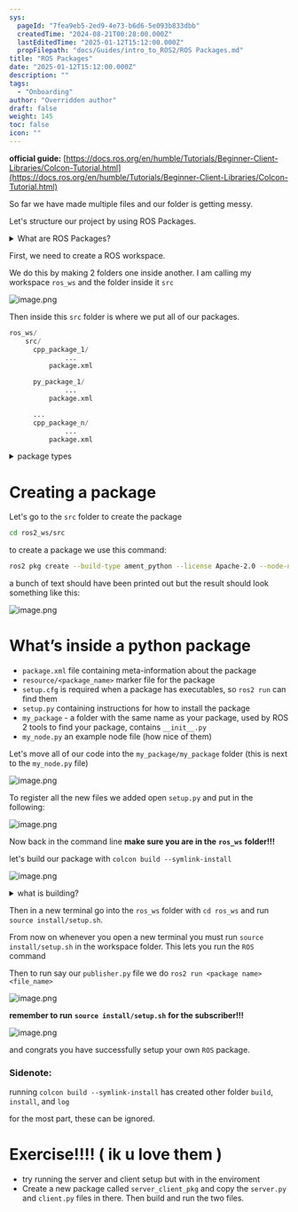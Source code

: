 ```yaml
---
sys:
  pageId: "7fea9eb5-2ed9-4e73-b6d6-5e093b833dbb"
  createdTime: "2024-08-21T00:28:00.000Z"
  lastEditedTime: "2025-01-12T15:12:00.000Z"
  propFilepath: "docs/Guides/intro_to_ROS2/ROS Packages.md"
title: "ROS Packages"
date: "2025-01-12T15:12:00.000Z"
description: ""
tags:
  - "Onboarding"
author: "Overridden author"
draft: false
weight: 145
toc: false
icon: ""
---
```


**official guide:** [https://docs.ros.org/en/humble/Tutorials/Beginner-Client-Libraries/Colcon-Tutorial.html](https://docs.ros.org/en/humble/Tutorials/Beginner-Client-Libraries/Colcon-Tutorial.html)

So far we have made multiple files and our folder is getting messy.

Let's structure our project by using ROS Packages.

<details>

<summary>What are ROS Packages?</summary>

ROS Packages are, as the name implies, packages of code that are highly sharable between ROS developers.

They consist of a folder, `package.xml` file, and source code

```python
      cpp_package_1/
		      ... imagine much code files here ..
          package.xml
```

</details>

First, we need to create a ROS workspace.

We do this by making 2 folders one inside another. I am calling my workspace `ros_ws` and the folder inside it `src`

![image.png](https://prod-files-secure.s3.us-west-2.amazonaws.com/d518164a-d88e-44d1-a4ee-3adb3bd8bce0/70706947-fd18-4537-a67b-e12946812d31/image.png?X-Amz-Algorithm=AWS4-HMAC-SHA256&X-Amz-Content-Sha256=UNSIGNED-PAYLOAD&X-Amz-Credential=ASIAZI2LB466TEBRGCBB%2F20250226%2Fus-west-2%2Fs3%2Faws4_request&X-Amz-Date=20250226T081111Z&X-Amz-Expires=3600&X-Amz-Security-Token=IQoJb3JpZ2luX2VjEB8aCXVzLXdlc3QtMiJGMEQCIEoNfccIEIRmbwbok7IkSwU%2BVodxRD7CGyBuHQPzeBHoAiAz9kvZlzY6GrWNjPTuIwwviKgaXne%2FUBKMKV4wjaXl%2BSr%2FAwhYEAAaDDYzNzQyMzE4MzgwNSIMpm2GB8g8ZrrdI%2FMSKtwDNEIPM9jVLemIyJctz%2B6xnj6LRVJ%2B3jeJCBjZ341pC4v0x9UNvSj9eJtC8PDKiKaGg75xYQ7EDnrqu21Ae3zyEYwz40sTLV66zHLLz5PirbRwf%2BncCIM61AKig%2Fes9%2FjUm79tGmjFx9wUFOknulpJtPbCFzF7gHPQ3f4Kyqyg9tmlkcIbpO77RVL%2BEu0aN%2Btj4jo63iQQJQh3PZ6mBj%2BpQRmwzUGk1h%2FACjr%2Fg5Y%2FTZEqR%2FVTcwyu0nN6FukHjKfu%2BTuKImc9jpzNz4VB3BXKSfSFG0iXqbsOM%2FB%2BIea4ZIGErYU%2FTssjb%2BUq%2FDd5yP%2FItqTliqig%2B8MlwbrQOAPeVT1RtGjQmsLBC8S3znelCV42MN0JdcONUy2OXy8veN8RYIe6yGLtSmyyJVuE%2Fj%2F8eE34lEzlJ%2B2YvM4v5IOaGQsvBnCUQaQZzfXAL%2Fy1vvj7CRHvM19BdKJUuVOS3wJ7JC3AKSyLcNvOBrGZw2H4J5IDLuQcUPei7OO9oJa0sT8X621%2FoVAxoQXpShiVNDJ5hDwbjFXKiq8eyn8qeO2MWYjPIEaQRWoOPsJ053uCeP9YMuIQt63bs7VDQcl%2BP4yS0yUe1o7Ta9G%2BoyNTJ0NZG12583eUIBUUgSuvQ%2F0wzP%2F6vQY6pgFpr910HgreKh84Wkx9d20KFnJRGCSeHWfXvrUYnCm5JsNjPtN7XGJe8x96X6niYVoAcmeNuifD%2F5oFCcBA6NBsX5im9a%2F98ta3NryclBFtxicp1E%2BemZdvKHl71FogIGtf1PxFQLjrQ6UhpufWFlDzYlGa4%2BW7rf5qxnVWPawa1WOw6W3wogv5aLy4QdZOLgJEcMdKgJdwkt11hyI0W04Eusidao8x&X-Amz-Signature=7680947c200c1e04f2c192c46da6c6bb2f48a11d18749a581fd57b55bef228c5&X-Amz-SignedHeaders=host&x-id=GetObject)

Then inside this `src` folder is where we put all of our packages.

```python
ros_ws/
    src/
      cpp_package_1/
		      ...
          package.xml

      py_package_1/
		      ...
          package.xml

      ...
      cpp_package_n/
		      ...
          package.xml

```

<details>

<summary>package types</summary>

packages can be either `C++` or python.

the intern file structure is different for each but for this guide we will stick to creating python packages

</details>

# Creating a package

Let's go to the `src` folder to create the package

```bash
cd ros2_ws/src
```

to create a package we use this command:

```bash
ros2 pkg create --build-type ament_python --license Apache-2.0 --node-name my_node my_package
```

a bunch of text should have been printed out but the result should look something like this:

![image.png](https://prod-files-secure.s3.us-west-2.amazonaws.com/d518164a-d88e-44d1-a4ee-3adb3bd8bce0/e6cf1e3f-8512-4a3e-b131-079f800bf3e8/image.png?X-Amz-Algorithm=AWS4-HMAC-SHA256&X-Amz-Content-Sha256=UNSIGNED-PAYLOAD&X-Amz-Credential=ASIAZI2LB466TEBRGCBB%2F20250226%2Fus-west-2%2Fs3%2Faws4_request&X-Amz-Date=20250226T081111Z&X-Amz-Expires=3600&X-Amz-Security-Token=IQoJb3JpZ2luX2VjEB8aCXVzLXdlc3QtMiJGMEQCIEoNfccIEIRmbwbok7IkSwU%2BVodxRD7CGyBuHQPzeBHoAiAz9kvZlzY6GrWNjPTuIwwviKgaXne%2FUBKMKV4wjaXl%2BSr%2FAwhYEAAaDDYzNzQyMzE4MzgwNSIMpm2GB8g8ZrrdI%2FMSKtwDNEIPM9jVLemIyJctz%2B6xnj6LRVJ%2B3jeJCBjZ341pC4v0x9UNvSj9eJtC8PDKiKaGg75xYQ7EDnrqu21Ae3zyEYwz40sTLV66zHLLz5PirbRwf%2BncCIM61AKig%2Fes9%2FjUm79tGmjFx9wUFOknulpJtPbCFzF7gHPQ3f4Kyqyg9tmlkcIbpO77RVL%2BEu0aN%2Btj4jo63iQQJQh3PZ6mBj%2BpQRmwzUGk1h%2FACjr%2Fg5Y%2FTZEqR%2FVTcwyu0nN6FukHjKfu%2BTuKImc9jpzNz4VB3BXKSfSFG0iXqbsOM%2FB%2BIea4ZIGErYU%2FTssjb%2BUq%2FDd5yP%2FItqTliqig%2B8MlwbrQOAPeVT1RtGjQmsLBC8S3znelCV42MN0JdcONUy2OXy8veN8RYIe6yGLtSmyyJVuE%2Fj%2F8eE34lEzlJ%2B2YvM4v5IOaGQsvBnCUQaQZzfXAL%2Fy1vvj7CRHvM19BdKJUuVOS3wJ7JC3AKSyLcNvOBrGZw2H4J5IDLuQcUPei7OO9oJa0sT8X621%2FoVAxoQXpShiVNDJ5hDwbjFXKiq8eyn8qeO2MWYjPIEaQRWoOPsJ053uCeP9YMuIQt63bs7VDQcl%2BP4yS0yUe1o7Ta9G%2BoyNTJ0NZG12583eUIBUUgSuvQ%2F0wzP%2F6vQY6pgFpr910HgreKh84Wkx9d20KFnJRGCSeHWfXvrUYnCm5JsNjPtN7XGJe8x96X6niYVoAcmeNuifD%2F5oFCcBA6NBsX5im9a%2F98ta3NryclBFtxicp1E%2BemZdvKHl71FogIGtf1PxFQLjrQ6UhpufWFlDzYlGa4%2BW7rf5qxnVWPawa1WOw6W3wogv5aLy4QdZOLgJEcMdKgJdwkt11hyI0W04Eusidao8x&X-Amz-Signature=b8a3ba5efbd2eafe1f4a149f4f3c040550b129fd338cf280d23c9f4de08764dc&X-Amz-SignedHeaders=host&x-id=GetObject)

# What’s inside a python package

- `package.xml` file containing meta-information about the package
- `resource/<package_name>` marker file for the package
- `setup.cfg` is required when a package has executables, so `ros2 run` can find them
- `setup.py` containing instructions for how to install the package
- `my_package` - a folder with the same name as your package, used by ROS 2 tools to find your package, contains `__init__.py`
- `my_node.py` an example node file (how nice of them)

Let's move all of our code into the `my_package/my_package` folder (this is next to the `my_node.py` file)

![image.png](https://prod-files-secure.s3.us-west-2.amazonaws.com/d518164a-d88e-44d1-a4ee-3adb3bd8bce0/9ce58f11-0da9-4d3e-b86d-506a9685d378/image.png?X-Amz-Algorithm=AWS4-HMAC-SHA256&X-Amz-Content-Sha256=UNSIGNED-PAYLOAD&X-Amz-Credential=ASIAZI2LB466TEBRGCBB%2F20250226%2Fus-west-2%2Fs3%2Faws4_request&X-Amz-Date=20250226T081111Z&X-Amz-Expires=3600&X-Amz-Security-Token=IQoJb3JpZ2luX2VjEB8aCXVzLXdlc3QtMiJGMEQCIEoNfccIEIRmbwbok7IkSwU%2BVodxRD7CGyBuHQPzeBHoAiAz9kvZlzY6GrWNjPTuIwwviKgaXne%2FUBKMKV4wjaXl%2BSr%2FAwhYEAAaDDYzNzQyMzE4MzgwNSIMpm2GB8g8ZrrdI%2FMSKtwDNEIPM9jVLemIyJctz%2B6xnj6LRVJ%2B3jeJCBjZ341pC4v0x9UNvSj9eJtC8PDKiKaGg75xYQ7EDnrqu21Ae3zyEYwz40sTLV66zHLLz5PirbRwf%2BncCIM61AKig%2Fes9%2FjUm79tGmjFx9wUFOknulpJtPbCFzF7gHPQ3f4Kyqyg9tmlkcIbpO77RVL%2BEu0aN%2Btj4jo63iQQJQh3PZ6mBj%2BpQRmwzUGk1h%2FACjr%2Fg5Y%2FTZEqR%2FVTcwyu0nN6FukHjKfu%2BTuKImc9jpzNz4VB3BXKSfSFG0iXqbsOM%2FB%2BIea4ZIGErYU%2FTssjb%2BUq%2FDd5yP%2FItqTliqig%2B8MlwbrQOAPeVT1RtGjQmsLBC8S3znelCV42MN0JdcONUy2OXy8veN8RYIe6yGLtSmyyJVuE%2Fj%2F8eE34lEzlJ%2B2YvM4v5IOaGQsvBnCUQaQZzfXAL%2Fy1vvj7CRHvM19BdKJUuVOS3wJ7JC3AKSyLcNvOBrGZw2H4J5IDLuQcUPei7OO9oJa0sT8X621%2FoVAxoQXpShiVNDJ5hDwbjFXKiq8eyn8qeO2MWYjPIEaQRWoOPsJ053uCeP9YMuIQt63bs7VDQcl%2BP4yS0yUe1o7Ta9G%2BoyNTJ0NZG12583eUIBUUgSuvQ%2F0wzP%2F6vQY6pgFpr910HgreKh84Wkx9d20KFnJRGCSeHWfXvrUYnCm5JsNjPtN7XGJe8x96X6niYVoAcmeNuifD%2F5oFCcBA6NBsX5im9a%2F98ta3NryclBFtxicp1E%2BemZdvKHl71FogIGtf1PxFQLjrQ6UhpufWFlDzYlGa4%2BW7rf5qxnVWPawa1WOw6W3wogv5aLy4QdZOLgJEcMdKgJdwkt11hyI0W04Eusidao8x&X-Amz-Signature=ebd2d0bba557095f91abc4d63d85aa9970b9f29b20cdc0c268c8492f8946fa59&X-Amz-SignedHeaders=host&x-id=GetObject)

To register all the new files we added open `setup.py` and put in the following:

![image.png](https://prod-files-secure.s3.us-west-2.amazonaws.com/d518164a-d88e-44d1-a4ee-3adb3bd8bce0/1cd7c262-4cae-4496-9d75-c178537d24a2/image.png?X-Amz-Algorithm=AWS4-HMAC-SHA256&X-Amz-Content-Sha256=UNSIGNED-PAYLOAD&X-Amz-Credential=ASIAZI2LB466TEBRGCBB%2F20250226%2Fus-west-2%2Fs3%2Faws4_request&X-Amz-Date=20250226T081111Z&X-Amz-Expires=3600&X-Amz-Security-Token=IQoJb3JpZ2luX2VjEB8aCXVzLXdlc3QtMiJGMEQCIEoNfccIEIRmbwbok7IkSwU%2BVodxRD7CGyBuHQPzeBHoAiAz9kvZlzY6GrWNjPTuIwwviKgaXne%2FUBKMKV4wjaXl%2BSr%2FAwhYEAAaDDYzNzQyMzE4MzgwNSIMpm2GB8g8ZrrdI%2FMSKtwDNEIPM9jVLemIyJctz%2B6xnj6LRVJ%2B3jeJCBjZ341pC4v0x9UNvSj9eJtC8PDKiKaGg75xYQ7EDnrqu21Ae3zyEYwz40sTLV66zHLLz5PirbRwf%2BncCIM61AKig%2Fes9%2FjUm79tGmjFx9wUFOknulpJtPbCFzF7gHPQ3f4Kyqyg9tmlkcIbpO77RVL%2BEu0aN%2Btj4jo63iQQJQh3PZ6mBj%2BpQRmwzUGk1h%2FACjr%2Fg5Y%2FTZEqR%2FVTcwyu0nN6FukHjKfu%2BTuKImc9jpzNz4VB3BXKSfSFG0iXqbsOM%2FB%2BIea4ZIGErYU%2FTssjb%2BUq%2FDd5yP%2FItqTliqig%2B8MlwbrQOAPeVT1RtGjQmsLBC8S3znelCV42MN0JdcONUy2OXy8veN8RYIe6yGLtSmyyJVuE%2Fj%2F8eE34lEzlJ%2B2YvM4v5IOaGQsvBnCUQaQZzfXAL%2Fy1vvj7CRHvM19BdKJUuVOS3wJ7JC3AKSyLcNvOBrGZw2H4J5IDLuQcUPei7OO9oJa0sT8X621%2FoVAxoQXpShiVNDJ5hDwbjFXKiq8eyn8qeO2MWYjPIEaQRWoOPsJ053uCeP9YMuIQt63bs7VDQcl%2BP4yS0yUe1o7Ta9G%2BoyNTJ0NZG12583eUIBUUgSuvQ%2F0wzP%2F6vQY6pgFpr910HgreKh84Wkx9d20KFnJRGCSeHWfXvrUYnCm5JsNjPtN7XGJe8x96X6niYVoAcmeNuifD%2F5oFCcBA6NBsX5im9a%2F98ta3NryclBFtxicp1E%2BemZdvKHl71FogIGtf1PxFQLjrQ6UhpufWFlDzYlGa4%2BW7rf5qxnVWPawa1WOw6W3wogv5aLy4QdZOLgJEcMdKgJdwkt11hyI0W04Eusidao8x&X-Amz-Signature=29f0897350fd823f79774513679c473eb99a6f2b4011465a5ee438c0ce04ddf2&X-Amz-SignedHeaders=host&x-id=GetObject)

Now back in the command line **make sure you are in the** **`ros_ws`** **folder!!!**

let's build our package with `colcon build --symlink-install`

![image.png](https://prod-files-secure.s3.us-west-2.amazonaws.com/d518164a-d88e-44d1-a4ee-3adb3bd8bce0/2f2a0d27-b173-48fd-b189-5f5c0ce65619/image.png?X-Amz-Algorithm=AWS4-HMAC-SHA256&X-Amz-Content-Sha256=UNSIGNED-PAYLOAD&X-Amz-Credential=ASIAZI2LB466TEBRGCBB%2F20250226%2Fus-west-2%2Fs3%2Faws4_request&X-Amz-Date=20250226T081111Z&X-Amz-Expires=3600&X-Amz-Security-Token=IQoJb3JpZ2luX2VjEB8aCXVzLXdlc3QtMiJGMEQCIEoNfccIEIRmbwbok7IkSwU%2BVodxRD7CGyBuHQPzeBHoAiAz9kvZlzY6GrWNjPTuIwwviKgaXne%2FUBKMKV4wjaXl%2BSr%2FAwhYEAAaDDYzNzQyMzE4MzgwNSIMpm2GB8g8ZrrdI%2FMSKtwDNEIPM9jVLemIyJctz%2B6xnj6LRVJ%2B3jeJCBjZ341pC4v0x9UNvSj9eJtC8PDKiKaGg75xYQ7EDnrqu21Ae3zyEYwz40sTLV66zHLLz5PirbRwf%2BncCIM61AKig%2Fes9%2FjUm79tGmjFx9wUFOknulpJtPbCFzF7gHPQ3f4Kyqyg9tmlkcIbpO77RVL%2BEu0aN%2Btj4jo63iQQJQh3PZ6mBj%2BpQRmwzUGk1h%2FACjr%2Fg5Y%2FTZEqR%2FVTcwyu0nN6FukHjKfu%2BTuKImc9jpzNz4VB3BXKSfSFG0iXqbsOM%2FB%2BIea4ZIGErYU%2FTssjb%2BUq%2FDd5yP%2FItqTliqig%2B8MlwbrQOAPeVT1RtGjQmsLBC8S3znelCV42MN0JdcONUy2OXy8veN8RYIe6yGLtSmyyJVuE%2Fj%2F8eE34lEzlJ%2B2YvM4v5IOaGQsvBnCUQaQZzfXAL%2Fy1vvj7CRHvM19BdKJUuVOS3wJ7JC3AKSyLcNvOBrGZw2H4J5IDLuQcUPei7OO9oJa0sT8X621%2FoVAxoQXpShiVNDJ5hDwbjFXKiq8eyn8qeO2MWYjPIEaQRWoOPsJ053uCeP9YMuIQt63bs7VDQcl%2BP4yS0yUe1o7Ta9G%2BoyNTJ0NZG12583eUIBUUgSuvQ%2F0wzP%2F6vQY6pgFpr910HgreKh84Wkx9d20KFnJRGCSeHWfXvrUYnCm5JsNjPtN7XGJe8x96X6niYVoAcmeNuifD%2F5oFCcBA6NBsX5im9a%2F98ta3NryclBFtxicp1E%2BemZdvKHl71FogIGtf1PxFQLjrQ6UhpufWFlDzYlGa4%2BW7rf5qxnVWPawa1WOw6W3wogv5aLy4QdZOLgJEcMdKgJdwkt11hyI0W04Eusidao8x&X-Amz-Signature=e6d57cd0d63d4312978afb071b5d56817e40b13fbc910d99b36fadca7858be04&X-Amz-SignedHeaders=host&x-id=GetObject)

<details>

<summary>what is building?</summary>

if you are a CS major at Rose-Hulman you will learn the answer to this in CSSE132

but TLDR; is it combines all the code files into one program that can be run easily 

</details>

Then in a new terminal go into the `ros_ws` folder with `cd ros_ws` and run `source install/setup.sh`. 

From now on whenever you open a new terminal you must run `source install/setup.sh` in the workspace folder. This lets you run the `ROS` command

Then to run say our `publisher.py` file we do `ros2 run <package name> <file_name>`

![image.png](https://prod-files-secure.s3.us-west-2.amazonaws.com/d518164a-d88e-44d1-a4ee-3adb3bd8bce0/4f4b1219-3a44-4632-aa0a-ce3471699f59/image.png?X-Amz-Algorithm=AWS4-HMAC-SHA256&X-Amz-Content-Sha256=UNSIGNED-PAYLOAD&X-Amz-Credential=ASIAZI2LB466TEBRGCBB%2F20250226%2Fus-west-2%2Fs3%2Faws4_request&X-Amz-Date=20250226T081111Z&X-Amz-Expires=3600&X-Amz-Security-Token=IQoJb3JpZ2luX2VjEB8aCXVzLXdlc3QtMiJGMEQCIEoNfccIEIRmbwbok7IkSwU%2BVodxRD7CGyBuHQPzeBHoAiAz9kvZlzY6GrWNjPTuIwwviKgaXne%2FUBKMKV4wjaXl%2BSr%2FAwhYEAAaDDYzNzQyMzE4MzgwNSIMpm2GB8g8ZrrdI%2FMSKtwDNEIPM9jVLemIyJctz%2B6xnj6LRVJ%2B3jeJCBjZ341pC4v0x9UNvSj9eJtC8PDKiKaGg75xYQ7EDnrqu21Ae3zyEYwz40sTLV66zHLLz5PirbRwf%2BncCIM61AKig%2Fes9%2FjUm79tGmjFx9wUFOknulpJtPbCFzF7gHPQ3f4Kyqyg9tmlkcIbpO77RVL%2BEu0aN%2Btj4jo63iQQJQh3PZ6mBj%2BpQRmwzUGk1h%2FACjr%2Fg5Y%2FTZEqR%2FVTcwyu0nN6FukHjKfu%2BTuKImc9jpzNz4VB3BXKSfSFG0iXqbsOM%2FB%2BIea4ZIGErYU%2FTssjb%2BUq%2FDd5yP%2FItqTliqig%2B8MlwbrQOAPeVT1RtGjQmsLBC8S3znelCV42MN0JdcONUy2OXy8veN8RYIe6yGLtSmyyJVuE%2Fj%2F8eE34lEzlJ%2B2YvM4v5IOaGQsvBnCUQaQZzfXAL%2Fy1vvj7CRHvM19BdKJUuVOS3wJ7JC3AKSyLcNvOBrGZw2H4J5IDLuQcUPei7OO9oJa0sT8X621%2FoVAxoQXpShiVNDJ5hDwbjFXKiq8eyn8qeO2MWYjPIEaQRWoOPsJ053uCeP9YMuIQt63bs7VDQcl%2BP4yS0yUe1o7Ta9G%2BoyNTJ0NZG12583eUIBUUgSuvQ%2F0wzP%2F6vQY6pgFpr910HgreKh84Wkx9d20KFnJRGCSeHWfXvrUYnCm5JsNjPtN7XGJe8x96X6niYVoAcmeNuifD%2F5oFCcBA6NBsX5im9a%2F98ta3NryclBFtxicp1E%2BemZdvKHl71FogIGtf1PxFQLjrQ6UhpufWFlDzYlGa4%2BW7rf5qxnVWPawa1WOw6W3wogv5aLy4QdZOLgJEcMdKgJdwkt11hyI0W04Eusidao8x&X-Amz-Signature=d5162070958549d582ad18bc7d1bf6e2e5fd0457dae23f49a518b63b35fb780a&X-Amz-SignedHeaders=host&x-id=GetObject)

**remember to run** **`source install/setup.sh`** **for the subscriber!!!**

![image.png](https://prod-files-secure.s3.us-west-2.amazonaws.com/d518164a-d88e-44d1-a4ee-3adb3bd8bce0/02121119-dad4-49ec-8356-c956108b4243/image.png?X-Amz-Algorithm=AWS4-HMAC-SHA256&X-Amz-Content-Sha256=UNSIGNED-PAYLOAD&X-Amz-Credential=ASIAZI2LB466TEBRGCBB%2F20250226%2Fus-west-2%2Fs3%2Faws4_request&X-Amz-Date=20250226T081111Z&X-Amz-Expires=3600&X-Amz-Security-Token=IQoJb3JpZ2luX2VjEB8aCXVzLXdlc3QtMiJGMEQCIEoNfccIEIRmbwbok7IkSwU%2BVodxRD7CGyBuHQPzeBHoAiAz9kvZlzY6GrWNjPTuIwwviKgaXne%2FUBKMKV4wjaXl%2BSr%2FAwhYEAAaDDYzNzQyMzE4MzgwNSIMpm2GB8g8ZrrdI%2FMSKtwDNEIPM9jVLemIyJctz%2B6xnj6LRVJ%2B3jeJCBjZ341pC4v0x9UNvSj9eJtC8PDKiKaGg75xYQ7EDnrqu21Ae3zyEYwz40sTLV66zHLLz5PirbRwf%2BncCIM61AKig%2Fes9%2FjUm79tGmjFx9wUFOknulpJtPbCFzF7gHPQ3f4Kyqyg9tmlkcIbpO77RVL%2BEu0aN%2Btj4jo63iQQJQh3PZ6mBj%2BpQRmwzUGk1h%2FACjr%2Fg5Y%2FTZEqR%2FVTcwyu0nN6FukHjKfu%2BTuKImc9jpzNz4VB3BXKSfSFG0iXqbsOM%2FB%2BIea4ZIGErYU%2FTssjb%2BUq%2FDd5yP%2FItqTliqig%2B8MlwbrQOAPeVT1RtGjQmsLBC8S3znelCV42MN0JdcONUy2OXy8veN8RYIe6yGLtSmyyJVuE%2Fj%2F8eE34lEzlJ%2B2YvM4v5IOaGQsvBnCUQaQZzfXAL%2Fy1vvj7CRHvM19BdKJUuVOS3wJ7JC3AKSyLcNvOBrGZw2H4J5IDLuQcUPei7OO9oJa0sT8X621%2FoVAxoQXpShiVNDJ5hDwbjFXKiq8eyn8qeO2MWYjPIEaQRWoOPsJ053uCeP9YMuIQt63bs7VDQcl%2BP4yS0yUe1o7Ta9G%2BoyNTJ0NZG12583eUIBUUgSuvQ%2F0wzP%2F6vQY6pgFpr910HgreKh84Wkx9d20KFnJRGCSeHWfXvrUYnCm5JsNjPtN7XGJe8x96X6niYVoAcmeNuifD%2F5oFCcBA6NBsX5im9a%2F98ta3NryclBFtxicp1E%2BemZdvKHl71FogIGtf1PxFQLjrQ6UhpufWFlDzYlGa4%2BW7rf5qxnVWPawa1WOw6W3wogv5aLy4QdZOLgJEcMdKgJdwkt11hyI0W04Eusidao8x&X-Amz-Signature=26a8d67cbc89ef25af1e4674989d3b9e7abae8de72a6b125fa15d1962eeb0fcb&X-Amz-SignedHeaders=host&x-id=GetObject)

and congrats you have successfully setup your own `ROS` package.

### Sidenote:

running `colcon build --symlink-install` has created other folder `build`, `install`, and `log`

for the most part, these can be ignored.

# Exercise!!!! ( ik u love them )

- try running the server and client setup but with in the enviroment
- Create a new package called `server_client_pkg` and copy the `server.py` and `client.py` files in there. Then build and run the two files.
